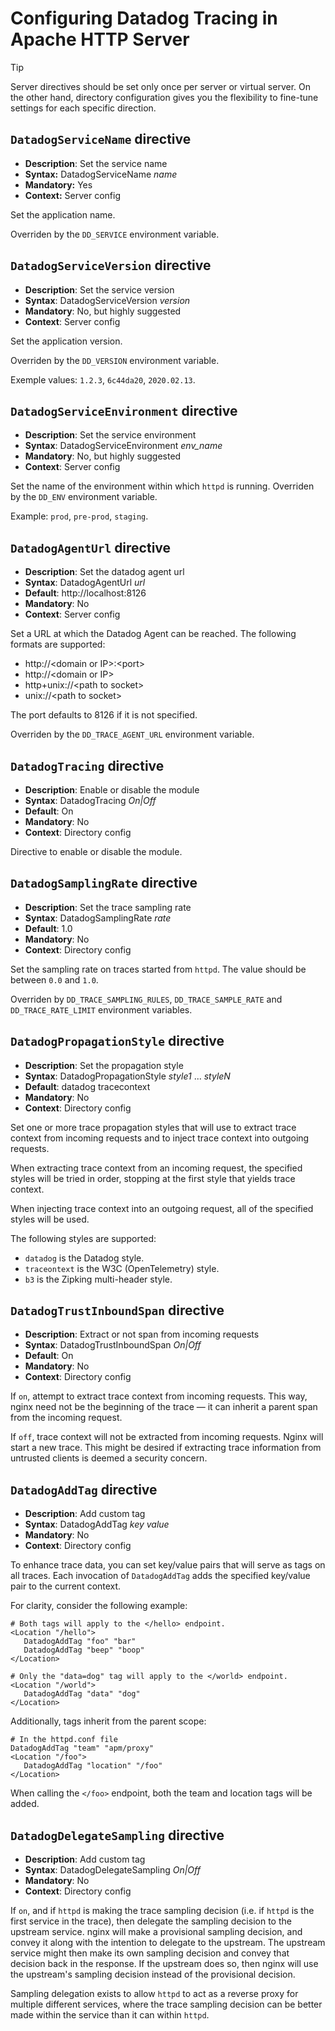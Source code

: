 # Configuring Datadog Tracing in Apache HTTP Server

> [!TIP]
> Server directives should be set only once per server or virtual server. On the other hand, directory configuration gives you the flexibility to fine-tune settings for each specific direction.

## `DatadogServiceName` directive

   - **Description**: Set the service name
   - **Syntax:** DatadogServiceName *name*
   - **Mandatory:** Yes
   - **Context:** Server config

Set the application name. 

Overriden by the `DD_SERVICE` environment variable.

## `DatadogServiceVersion` directive

   - **Description**: Set the service version
   - **Syntax**: DatadogServiceVersion *version*
   - **Mandatory**: No, but highly suggested
   - **Context**: Server config

Set the application version.

Overriden by the `DD_VERSION` environment variable.

Exemple values: `1.2.3`, `6c44da20`, `2020.02.13`.

## `DatadogServiceEnvironment` directive
   - **Description**: Set the service environment
   - **Syntax**: DatadogServiceEnvironment *env_name*
   - **Mandatory**: No, but highly suggested
   - **Context**: Server config

Set the name of the environment within which `httpd` is running.
Overriden by the `DD_ENV` environment variable.

Example: `prod`, `pre-prod`, `staging`.

## `DatadogAgentUrl` directive
   - **Description**: Set the datadog agent url
   - **Syntax**: DatadogAgentUrl *url*
   - **Default**: http://localhost:8126
   - **Mandatory**: No
   - **Context**: Server config

Set a URL at which the Datadog Agent can be reached.
The following formats are supported:

 - http://\<domain or IP>:\<port>
 - http://\<domain or IP>
 - http+unix://\<path to socket>
 - unix://\<path to socket>
  
The port defaults to 8126 if it is not specified.

Overriden by the `DD_TRACE_AGENT_URL` environment variable.

## `DatadogTracing` directive
   - **Description**: Enable or disable the module
   - **Syntax**: DatadogTracing *On\|Off*
   - **Default**: On
   - **Mandatory**: No
   - **Context**: Directory config

Directive to enable or disable the module.

## `DatadogSamplingRate` directive
   - **Description**: Set the trace sampling rate
   - **Syntax**: DatadogSamplingRate *rate*
   - **Default**: 1.0
   - **Mandatory**: No
   - **Context**: Directory config

Set the sampling rate on traces started from `httpd`. The value should be between `0.0` and `1.0`.

Overriden by `DD_TRACE_SAMPLING_RULES`, `DD_TRACE_SAMPLE_RATE`
and `DD_TRACE_RATE_LIMIT` environment variables.

## `DatadogPropagationStyle` directive
   - **Description**: Set the propagation style
   - **Syntax**: DatadogPropagationStyle *style1* ... *styleN*
   - **Default**: datadog tracecontext
   - **Mandatory**: No
   - **Context**: Directory config

Set one or more trace propagation styles that will use to extract trace context from incoming requests and to inject trace context into outgoing requests.

When extracting trace context from an incoming request, the specified styles will be tried in order, stopping at the first style that yields trace context.

When injecting trace context into an outgoing request, all of the specified styles will be used.

The following styles are supported:
   - `datadog` is the Datadog style.
   - `traceontext` is the W3C (OpenTelemetry) style.
   - `b3` is the Zipking multi-header style.

## `DatadogTrustInboundSpan` directive
   - **Description**: Extract or not span from incoming requests
   - **Syntax**: DatadogTrustInboundSpan *On|Off*
   - **Default**: On
   - **Mandatory**: No
   - **Context**: Directory config

If `on`, attempt to extract trace context from incoming requests. This way, nginx need not be the beginning of the trace — it can inherit a parent span from the incoming request.

If `off`, trace context will not be extracted from incoming requests. Nginx will start a new trace. This might be desired if extracting trace information from untrusted clients is deemed a security concern.

## `DatadogAddTag` directive
   - **Description**: Add custom tag
   - **Syntax**: DatadogAddTag *key* *value*
   - **Mandatory**: No
   - **Context**: Directory config

To enhance trace data, you can set key/value pairs that will serve as tags on all traces. Each invocation of `DatadogAddTag` adds the specified key/value pair to the current context.

For clarity, consider the following example:

````
# Both tags will apply to the </hello> endpoint.
<Location "/hello">
   DatadogAddTag "foo" "bar"
   DatadogAddTag "beep" "boop"
</Location>

# Only the "data=dog" tag will apply to the </world> endpoint.
<Location "/world">
   DatadogAddTag "data" "dog"
</Location>
````

Additionally, tags inherit from the parent scope:

````
# In the httpd.conf file
DatadogAddTag "team" "apm/proxy"
<Location "/foo">
   DatadogAddTag "location" "/foo"
</Location>
````

When calling the `</foo>` endpoint, both the team and location tags will be added.

## `DatadogDelegateSampling` directive
   - **Description**: Add custom tag
   - **Syntax**: DatadogDelegateSampling *On|Off*
   - **Mandatory**: No
   - **Context**: Directory config

If `on`, and if `httpd` is making the trace sampling decision (i.e. if `httpd` is the first service in the trace), then delegate the sampling decision to the upstream service. nginx will make a provisional sampling decision, and convey it along with the intention to delegate to the upstream. The upstream service might then make its own sampling decision and convey that decision back in the response. If the upstream does so, then nginx will use the upstream's sampling decision instead of the provisional decision.

Sampling delegation exists to allow `httpd` to act as a reverse proxy for multiple different services, where the trace sampling decision can be better made within the service than it can within `httpd`.

